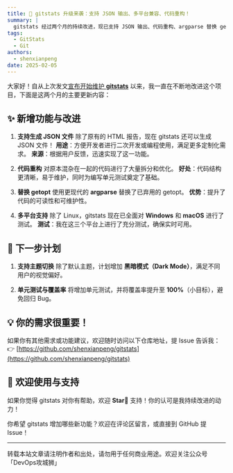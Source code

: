 ```yaml
---
title: 🚀 gitstats 升级来袭：支持 JSON 输出、多平台兼容、代码重构！
summary: |
  gitstats 经过两个月的持续改进，现已支持 JSON 输出、代码重构、argparse 替换 getopt，并全面兼容 Windows 和 macOS。欢迎使用和 Star 支持！
tags:
  - GitStats
  - Git
authors:
  - shenxianpeng
date: 2025-02-05
---
```


大家好！自从上次发文[宣布开始维护 **gitstats**](../gitstats/) 以来，我一直在不断地改进这个项目，下面是这两个月的主要更新内容：

## ✨ 新增功能与改进



1. **支持生成 JSON 文件**
   除了原有的 HTML 报告，现在 gitstats 还可以生成 JSON 文件！
   **用途**：方便开发者进行二次开发或编程使用，满足更多定制化需求。
   **来源**：根据用户反馈，迅速实现了这一功能。

2. **代码重构**
   对原本混杂在一起的代码进行了大量拆分和优化。
   **好处**：代码结构更清晰，易于维护，同时为编写单元测试奠定了基础。

3. **替换 getopt**
   使用更现代的 **argparse** 替换了已弃用的 getopt。
   **优势**：提升了代码的可读性和可维护性。

4. **多平台支持**
   除了 Linux，gitstats 现在已全面对 **Windows** 和 **macOS** 进行了测试。
   **测试**：我在这三个平台上进行了充分测试，确保实时可用。

## 📅 下一步计划

1. **支持主题切换**
   除了默认主题，计划增加 **黑暗模式（Dark Mode）**，满足不同用户的视觉偏好。

2. **单元测试与覆盖率**
   将增加单元测试，并将覆盖率提升至 **100%**（小目标），避免回归 Bug。

## 💡 你的需求很重要！

如果你有其他需求或功能建议，欢迎随时访问以下仓库地址，提 Issue 告诉我：👉 [https://github.com/shenxianpeng/gitstats](https://github.com/shenxianpeng/gitstats)

## 🌟 欢迎使用与支持

如果你觉得 gitstats 对你有帮助，欢迎 **Star🌟** 支持！你的认可是我持续改进的动力！

你希望 gitstats 增加哪些新功能？欢迎在评论区留言，或直接到 GitHub 提 Issue！

---

转载本站文章请注明作者和出处，请勿用于任何商业用途。欢迎关注公众号「DevOps攻城狮」
